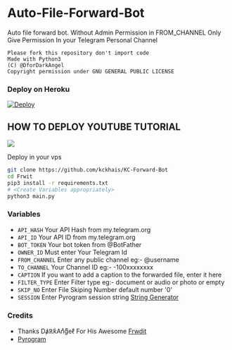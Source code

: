 # Auto-File-Forward-Bot

Auto file forward bot.
Without Admin Permission in FROM_CHANNEL
Only Give Permission In your Telegram Personal Channel

```
Please fork this repository don't import code
Made with Python3
(C) @DforDarkAngel
Copyright permission under GNU GENERAL PUBLIC LICENSE
```

### Deploy on Heroku
[![Deploy](https://www.herokucdn.com/deploy/button.svg)](https://heroku.com/deploy?template=https://github.com/kckhais/KC-Forward-Bot)

## HOW TO DEPLOY YOUTUBE TUTORIAL

<a href="https://youtu.be/xufAzeTLRIs"><img src="https://img.shields.io/badge/How%20To-Deploy-red.svg?logo=Youtube"></a>

Deploy in your vps
```sh
git clone https://github.com/kckhais/KC-Forward-Bot
cd Frwit
pip3 install -r requirements.txt
# <Create Variables appropriately>
python3 main.py
```

### Variables

* `API_HASH` Your API Hash from my.telegram.org
* `API_ID` Your API ID from my.telegram.org
* `BOT_TOKEN` Your bot token from @BotFather
* `OWNER_ID` Must enter Your Telegram Id
* `FROM_CHANNEL` Enter any public channel eg:- @username
* `TO_CHANNEL` Your Channel ID eg:- -100xxxxxxxx
* `CAPTION` If you want to add a caption to the forwarded file, enter it here
* `FILTER_TYPE` Enter Filter type eg:- document or audio or photo or empty
* `SKIP_NO` Enter File Skiping Number default number '0' 
* `SESSION` Enter Pyrogram session string [String Generator](https://replit.com/@JijinR/PyroSessionString)


### Credits
* Thanks DⱥℝkͥAnͣgͫeℓ For His Awesome [Frwdit](https://github.com/Jijinr/Frwdit)
* [Pyrogram](https://github.com/pyrogram/pyrogram)
